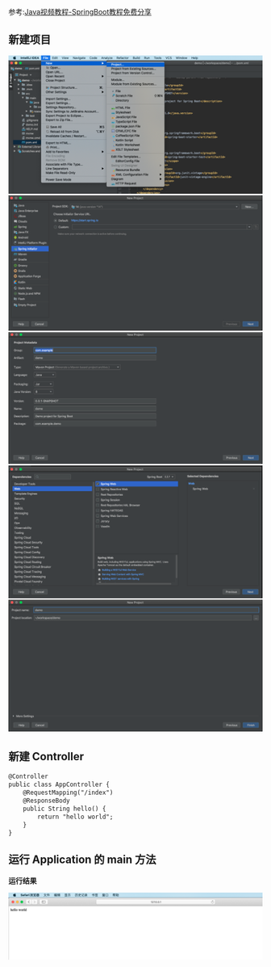 
参考:[Java视频教程-SpringBoot教程免费分享](https://zhuanlan.zhihu.com/p/47908153)

## 新建项目

<img src="image/00.png"/>

<img src="image/01.png"/>

<img src="image/02.png"/>

<img src="image/03.png"/>

<img src="image/04.png"/>

## 新建 Controller 

`````
@Controller
public class AppController {
    @RequestMapping("/index")
    @ResponseBody
    public String hello() {
        return "hello world";
    }
}
`````

## 运行 Application 的 main 方法

**运行结果**

<img src="image/05.png"/>


